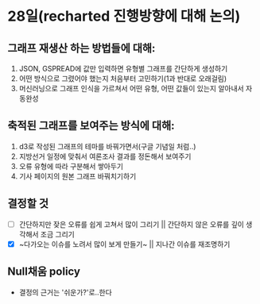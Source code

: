 # 28일(recharted 진행방향에 대해 논의)

## 그래프 재생산 하는 방법들에 대해:

1. JSON, GSPREAD에 값만 입력하면 유형별 그래프를 간단하게 생성하기
2. 어떤 방식으로 그렸어야 했는지 처음부터 고민하기(1과 반대로 오래걸림)
3. 머신러닝으로 그래프 인식을 가르쳐서 어떤 유형, 어떤 값들이 있는지 알아내서 자동완성

## 축적된 그래프를 보여주는 방식에 대해:

1. d3로 작성된 그래프의 테마를 바꿔가면서(구글 기념일 처럼..)
2. 지방선거 일정에 맞춰서 여론조사 결과를 정돈해서 보여주기
3. 오류 유형에 따라 구분해서 쌓아두기
4. 기사 페이지의 원본 그래프 바꿔치기하기

## 결정할 것

- [ ] 간단하지만 잦은 오류를 쉽게 고쳐서 많이 그리기 || 간단하지 않은 오류를 깊이 생각해서 조금 그리기
- [x] ~다가오는 이슈를 노려서 많이 보게 만들기~ || 지나간 이슈를 재조명하기

## Null채움 policy
- 결정의 근거는 '쉬운가?'로..한다
